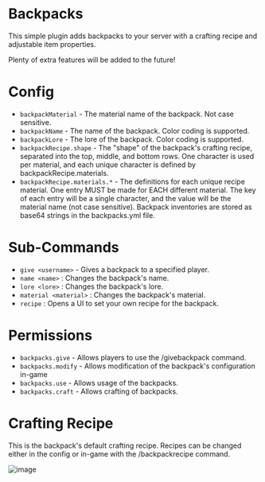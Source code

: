 # Backpacks
This simple plugin adds backpacks to your server with a crafting recipe and adjustable item properties.

Plenty of extra features will be added to the future!

# Config
- `backpackMaterial` - The material name of the backpack. Not case sensitive.
- `backpackName` - The name of the backpack. Color coding is supported.
- `backpackLore` - The lore of the backpack. Color coding is supported.
- `backpackRecipe.shape` - The "shape" of the backpack's crafting recipe, separated into the top, middle, and bottom rows. One character is used per material, and each unique character is defined by backpackRecipe.materials.
- `backpackRecipe.materials.*` - The definitions for each unique recipe material. One entry MUST be made for EACH different material. The key of each entry will be a single character, and the value will be the material name (not case sensitive).
Backpack inventories are stored as base64 strings in the backpacks.yml file.

# Sub-Commands
- `give <username>` - Gives a backpack to a specified player.
- `name <name>` : Changes the backpack's name.
- `lore <lore>` : Changes the backpack's lore.
- `material <material>` : Changes the backpack's material.
- `recipe` : Opens a UI to set your own recipe for the backpack.

# Permissions
- `backpacks.give` - Allows players to use the /givebackpack command.
- `backpacks.modify` - Allows modification of the backpack's configuration in-game
- `backpacks.use` - Allows usage of the backpacks.
- `backpacks.craft` - Allows crafting of backpacks.

# Crafting Recipe
This is the backpack's default crafting recipe. Recipes can be changed either in the config or in-game with the /backpackrecipe command.

![image](https://i.imgur.com/dSPQvU8.png "Default Crafting Recipe")
